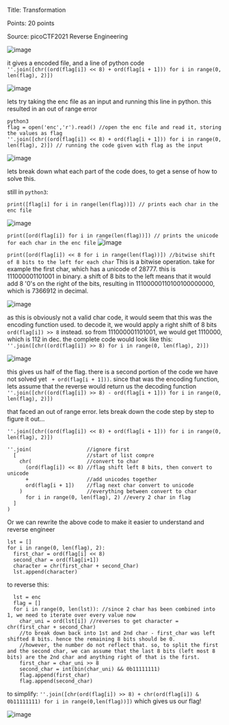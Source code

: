 Title: Transformation

Points: 20 points

Source: picoCTF2021 Reverse Engineering

![image](https://user-images.githubusercontent.com/91729496/235976696-c9a31b96-17b2-4e09-bd63-874c3fdc9daa.png)

it gives a encoded file, and a line of python code `''.join([chr((ord(flag[i]) << 8) + ord(flag[i + 1])) for i in range(0, len(flag), 2)])`

![image](https://user-images.githubusercontent.com/91729496/235978475-fe3cbb67-cec3-4802-b6dd-034ff1a69cb2.png)

lets try taking the enc file as an input and running this line in python. this resulted in an out of range error

```
python3
flag = open('enc','r').read() //open the enc file and read it, storing the values as flag
''.join([chr((ord(flag[i]) << 8) + ord(flag[i + 1])) for i in range(0, len(flag), 2)]) // running the code given with flag as the input
```

![image](https://user-images.githubusercontent.com/91729496/235978716-fafc9612-565c-4954-aa6f-2e4301c20a23.png)

lets break down what each part of the code does, to get a sense of how to solve this.

still in `python3`:

`print([flag[i] for i in range(len(flag))]) // prints each char in the enc file`

![image](https://user-images.githubusercontent.com/91729496/235979457-3e883d42-e445-484f-b2cf-2c22bbce0279.png)

`print([ord(flag[i]) for i in range(len(flag))]) // prints the unicode for each char in the enc file`
![image](https://user-images.githubusercontent.com/91729496/235979591-6d5fdbde-ea3d-4ecf-99fc-952d20b5a1ea.png)

`print([ord(flag[i]) << 8 for i in range(len(flag))]) //bitwise shift of 8 bits to the left for each char` This is a bitwise operation. take for example the first char, which has a unicode of 28777.
this is 111000001101001 in binary. a shift of 8 bits to the left means that it would add 8 '0's on the right of the bits, resulting in 11100000110100100000000, which is 7366912 in decimal.

![image](https://user-images.githubusercontent.com/91729496/235980117-0ba7ea91-450b-4876-a70e-f7db0ef32974.png)

as this is obviously not a valid char code, it would seem that this was the encoding function used. to decode it, we would apply a right shift of 8 bits `ord(flag[i]) >> 8` instead.
so from 111000001101001, we would get 1110000, which is 112 in dec. the complete code would look like this: `''.join([chr((ord(flag[i]) >> 8) for i in range(0, len(flag), 2)])`

![image](https://user-images.githubusercontent.com/91729496/235982118-1a3154d8-2dfd-40f2-aa01-5d4d33a6e55b.png)

this gives us half of the flag. there is a second portion of the code we have not solved yet ` + ord(flag[i + 1]))`. since that was the encoding function, lets assume that the reverse would return us the decoding function
`''.join([chr((ord(flag[i]) >> 8) - ord(flag[i + 1])) for i in range(0, len(flag), 2)])`

that faced an out of range error. lets break down the code step by step to figure it out...


```
''.join([chr((ord(flag[i]) << 8) + ord(flag[i + 1])) for i in range(0, len(flag), 2)])

''.join(                  //ignore first
  [                       //start of list compre
    chr(                  //convert to char
      (ord(flag[i]) << 8) //flag shift left 8 bits, then convert to unicode
      +                   //add unicodes together
      ord(flag[i + 1])    //flag next char convert to unicode
    )                     //everything between convert to char
      for i in range(0, len(flag), 2) //every 2 char in flag
  ]
)
```

Or we can rewrite the above code to make it easier to understand and reverse engineer

```
lst = []
for i in range(0, len(flag), 2):
  first_char = ord(flag[i] << 8)
  second_char = ord(flag[i+1])
  character = chr(first_char + second_Char)
  lst.append(character)
```
  
  to reverse this:
```
  lst = enc
  flag = []
  for i in range(0, len(lst)): //since 2 char has been combined into 1, we need to iterate over every value now
    char_uni = ord(lst[i]) //reverses to get character = chr(first_char + second_Char)
    //to break down back into 1st and 2nd char - first_char was left shifted 8 bits. hence the remaining 8 bits should be 0.
    //however, the number do not reflect that. so, to split the first and the second char, we can assume that the last 8 bits (left most 8 bits) are the 2nd char and anything right of that is the first.
    first_char = char_uni >> 8
    second_char = int(bin(char_uni) && 0b11111111)
    flag.append(first_char)
    flag.append(second_char)
```

to simplify: `''.join([chr(ord(flag[i]) >> 8) + chr(ord(flag[i]) & 0b11111111) for i in range(0,len(flag))])`
which gives us our flag!

![image](https://user-images.githubusercontent.com/91729496/236002987-54d935de-48cb-4f17-8f86-dd6d9657b228.png)
